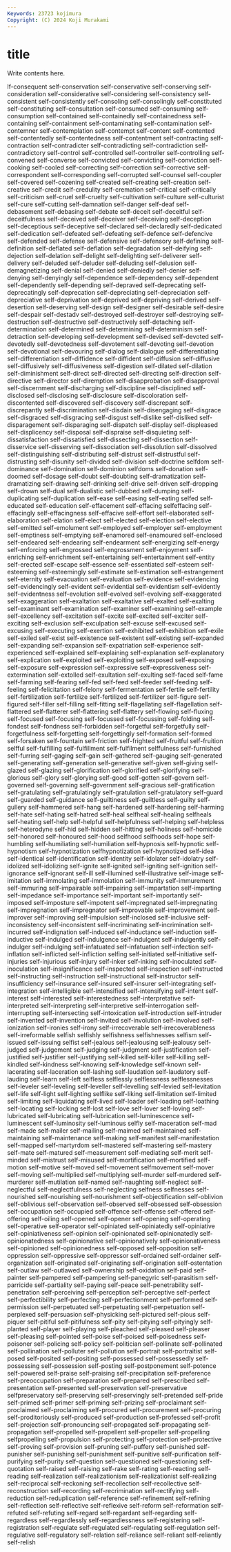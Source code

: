 ```yaml
---
Keywords: 23723 kojimura
Copyright: (C) 2024 Koji Murakami
---
```


# title

Write contents here.



lf-consequent self-conservation self-conservative self-conserving self-consideration self-considerative self-considering self-consistency self-consistent
self-consistently self-consoling self-consolingly self-constituted self-constituting self-consultation self-consumed self-consuming self-consumption self-contained
self-containedly self-containedness self-containing self-containment self-contaminating self-contamination self-contemner self-contemplation self-contempt self-content
self-contented self-contentedly self-contentedness self-contentment self-contracting self-contraction self-contradicter self-contradicting self-contradiction self-contradictory
self-control self-controlled self-controller self-controlling self-convened self-converse self-convicted self-convicting self-conviction self-cooking
self-cooled self-correcting self-correction self-corrective self-correspondent self-corresponding self-corrupted self-counsel self-coupler self-covered
self-cozening self-created self-creating self-creation self-creative self-credit self-credulity self-cremation self-critical self-critically
self-criticism self-cruel self-cruelty self-cultivation self-culture self-culturist self-cure self-cutting self-damnation self-danger
self-deaf self-debasement self-debasing self-debate self-deceit self-deceitful self-deceitfulness self-deceived self-deceiver self-deceiving
self-deception self-deceptious self-deceptive self-declared self-declaredly self-dedicated self-dedication self-defeated self-defeating self-defence
self-defencive self-defended self-defense self-defensive self-defensory self-defining self-definition self-deflated self-deflation self-degradation
self-deifying self-dejection self-delation self-delight self-delighting self-deliverer self-delivery self-deluded self-deluder self-deluding
self-delusion self-demagnetizing self-denial self-denied self-deniedly self-denier self-denying self-denyingly self-dependence self-dependency
self-dependent self-dependently self-depending self-depraved self-deprecating self-deprecatingly self-deprecation self-depreciating self-depreciation self-depreciative
self-deprivation self-deprived self-depriving self-derived self-desertion self-deserving self-design self-designer self-desirable self-desire
self-despair self-destadv self-destroyed self-destroyer self-destroying self-destruction self-destructive self-destructively self-detaching self-determination
self-determined self-determining self-determinism self-detraction self-developing self-development self-devised self-devoted self-devotedly self-devotedness
self-devotement self-devoting self-devotion self-devotional self-devouring self-dialog self-dialogue self-differentiating self-differentiation self-diffidence
self-diffident self-diffusion self-diffusive self-diffusively self-diffusiveness self-digestion self-dilated self-dilation self-diminishment self-direct
self-directed self-directing self-direction self-directive self-director self-diremption self-disapprobation self-disapproval self-discernment self-discharging
self-discipline self-disciplined self-disclosed self-disclosing self-disclosure self-discoloration self-discontented self-discovered self-discovery self-discrepant
self-discrepantly self-discrimination self-disdain self-disengaging self-disgrace self-disgraced self-disgracing self-disgust self-dislike self-disliked
self-disparagement self-disparaging self-dispatch self-display self-displeased self-displicency self-disposal self-dispraise self-disquieting self-dissatisfaction
self-dissatisfied self-dissecting self-dissection self-disservice self-disserving self-dissociation self-dissolution self-dissolved self-distinguishing self-distributing
self-distrust self-distrustful self-distrusting self-disunity self-divided self-division self-doctrine selfdom self-dominance self-domination
self-dominion selfdoms self-donation self-doomed self-dosage self-doubt self-doubting self-dramatization self-dramatizing self-drawing
self-drinking self-drive self-driven self-dropping self-drown self-dual self-dualistic self-dubbed self-dumping self-duplicating
self-duplication self-ease self-easing self-eating selfed self-educated self-education self-effacement self-effacing selfeffacing
self-effacingly self-effacingness self-effacive self-effort self-elaborated self-elaboration self-elation self-elect self-elected self-election
self-elective self-emitted self-emolument self-employed self-employer self-employment self-emptiness self-emptying self-enamored self-enamoured
self-enclosed self-endeared self-endearing self-endearment self-energizing self-energy self-enforcing self-engrossed self-engrossment self-enjoyment
self-enriching self-enrichment self-entertaining self-entertainment self-entity self-erected self-escape self-essence self-essentiated self-esteem
self-esteeming self-esteemingly self-estimate self-estimation self-estrangement self-eternity self-evacuation self-evaluation self-evidence self-evidencing
self-evidencingly self-evident self-evidential self-evidentism self-evidently self-evidentness self-evolution self-evolved self-evolving self-exaggerated
self-exaggeration self-exaltation self-exaltative self-exalted self-exalting self-examinant self-examination self-examiner self-examining self-example
self-excellency self-excitation self-excite self-excited self-exciter self-exciting self-exclusion self-exculpation self-excuse self-excused
self-excusing self-executing self-exertion self-exhibited self-exhibition self-exile self-exiled self-exist self-existence self-existent
self-existing self-expanded self-expanding self-expansion self-expatriation self-experience self-experienced self-explained self-explaining self-explanation
self-explanatory self-explication self-exploited self-exploiting self-exposed self-exposing self-exposure self-expression self-expressive self-expressiveness
self-extermination self-extolled self-exultation self-exulting self-faced self-fame self-farming self-fearing self-fed self-feed
self-feeder self-feeding self-feeling self-felicitation self-felony self-fermentation self-fertile self-fertility self-fertilization self-fertilize
self-fertilized self-fertilizer self-figure self-figured self-filler self-filling self-fitting self-flagellating self-flagellation self-flattered
self-flatterer self-flattering self-flattery self-flowing self-fluxing self-focused self-focusing self-focussed self-focussing self-folding
self-fondest self-fondness self-forbidden self-forgetful self-forgetfully self-forgetfulness self-forgetting self-forgettingly self-formation self-formed
self-forsaken self-fountain self-friction self-frighted self-fruitful self-fruition selfful self-fulfilling self-fulfillment self-fulfilment
selffulness self-furnished self-furring self-gaging self-gain self-gathered self-gauging self-generated self-generating self-generation
self-generative self-given self-giving self-glazed self-glazing self-glorification self-glorified self-glorifying self-glorious self-glory
self-glorying self-good self-gotten self-govern self-governed self-governing self-government self-gracious self-gratification self-gratulating
self-gratulatingly self-gratulation self-gratulatory self-guard self-guarded self-guidance self-guiltiness self-guiltless self-guilty self-gullery
self-hammered self-hang self-hardened self-hardening self-harming self-hate self-hating self-hatred self-heal selfheal
self-healing selfheals self-heating self-help self-helpful self-helpfulness self-helping self-helpless self-heterodyne self-hid
self-hidden self-hitting self-holiness self-homicide self-honored self-honoured self-hood selfhood selfhoods self-hope
self-humbling self-humiliating self-humiliation self-hypnosis self-hypnotic self-hypnotism self-hypnotization selfhypnotization self-hypnotized self-idea
self-identical self-identification self-identity self-idolater self-idolatry self-idolized self-idolizing self-ignite self-ignited self-igniting
self-ignition self-ignorance self-ignorant self-ill self-illumined self-illustrative self-image self-imitation self-immolating self-immolation
self-immunity self-immurement self-immuring self-impairable self-impairing self-impartation self-imparting self-impedance self-importance self-important
self-importantly self-imposed self-imposture self-impotent self-impregnated self-impregnating self-impregnation self-impregnator self-improvable self-improvement
self-improver self-improving self-impulsion self-inclosed self-inclusive self-inconsistency self-inconsistent self-incriminating self-incrimination self-incurred
self-indignation self-induced self-inductance self-induction self-inductive self-indulged self-indulgence self-indulgent self-indulgently self-indulger
self-indulging self-infatuated self-infatuation self-infection self-inflation self-inflicted self-infliction selfing self-initiated self-initiative
self-injuries self-injurious self-injury self-inker self-inking self-inoculated self-inoculation self-insignificance self-inspected self-inspection
self-instructed self-instructing self-instruction self-instructional self-instructor self-insufficiency self-insurance self-insured self-insurer self-integrating
self-integration self-intelligible self-intensified self-intensifying self-intent self-interest self-interested self-interestedness self-interpretative self-interpreted
self-interpreting self-interpretive self-interrogation self-interrupting self-intersecting self-intoxication self-introduction self-intruder self-invented self-invention
self-invited self-involution self-involved self-ionization self-ironies self-irony self-irrecoverable self-irrecoverableness self-irreformable selfish
selfishly selfishness selfishnesses selfism self-issued self-issuing selfist self-jealous self-jealousing self-jealousy
self-judged self-judgement self-judging self-judgment self-justification self-justified self-justifier self-justifying self-killed self-killer
self-killing self-kindled self-kindness self-knowing self-knowledge self-known self-lacerating self-laceration self-lashing self-laudation
self-laudatory self-lauding self-learn self-left selfless selflessly selflessness selflessnesses self-leveler self-leveling
self-leveller self-levelling self-levied self-levitation self-life self-light self-lighting selflike self-liking self-limitation
self-limited self-limiting self-liquidating self-lived self-loader self-loading self-loathing self-locating self-locking self-lost
self-love self-lover self-loving self-lubricated self-lubricating self-lubrication self-luminescence self-luminescent self-luminosity self-luminous
selfly self-maceration self-mad self-made self-mailer self-mailing self-maimed self-maintained self-maintaining self-maintenance
self-making self-manifest self-manifestation self-mapped self-martyrdom self-mastered self-mastering self-mastery self-mate self-matured
self-measurement self-mediating self-merit self-minded self-mistrust self-misused self-mortification self-mortified self-motion self-motive
self-moved self-movement selfmovement self-mover self-moving self-multiplied self-multiplying self-murder self-murdered self-murderer
self-mutilation self-named self-naughting self-neglect self-neglectful self-neglectfulness self-neglecting selfness selfnesses self-nourished
self-nourishing self-nourishment self-objectification self-oblivion self-oblivious self-observation self-observed self-obsessed self-obsession self-occupation
self-occupied self-offence self-offense self-offered self-offering self-oiling self-opened self-opener self-opening self-operating
self-operative self-operator self-opiniated self-opiniatedly self-opiniative self-opiniativeness self-opinion self-opinionated self-opinionatedly self-opinionatedness
self-opinionative self-opinionatively self-opinionativeness self-opinioned self-opinionedness self-opposed self-opposition self-oppression self-oppressive self-oppressor
self-ordained self-ordainer self-organization self-originated self-originating self-origination self-ostentation self-outlaw self-outlawed self-ownership
self-oxidation self-paid self-painter self-pampered self-pampering self-panegyric self-parasitism self-parricide self-partiality self-paying
self-peace self-penetrability self-penetration self-perceiving self-perception self-perceptive self-perfect self-perfectibility self-perfecting self-perfectionment
self-performed self-permission self-perpetuated self-perpetuating self-perpetuation self-perplexed self-persuasion self-physicking self-pictured self-pious
self-piquer self-pitiful self-pitifulness self-pity self-pitying self-pityingly self-planted self-player self-playing self-pleached
self-pleased self-pleaser self-pleasing self-pointed self-poise self-poised self-poisedness self-poisoner self-policing self-policy
self-politician self-pollinate self-pollinated self-pollination self-polluter self-pollution self-portrait self-portraitist self-posed self-posited
self-positing self-possessed self-possessedly self-possessing self-possession self-posting self-postponement self-potence self-powered self-praise
self-praising self-precipitation self-preference self-preoccupation self-preparation self-prepared self-prescribed self-presentation self-presented self-preservation
self-preservative selfpreservatory self-preserving self-preservingly self-pretended self-pride self-primed self-primer self-priming self-prizing
self-proclaimant self-proclaimed self-proclaiming self-procured self-procurement self-procuring self-proditoriously self-produced self-production self-professed
self-profit self-projection self-pronouncing self-propagated self-propagating self-propagation self-propelled self-propellent self-propeller self-propelling
selfpropelling self-propulsion self-protecting self-protection self-protective self-proving self-provision self-pruning self-puffery self-punished
self-punisher self-punishing self-punishment self-punitive self-purification self-purifying self-purity self-question self-questioned self-questioning
self-quotation self-raised self-raising self-rake self-rating self-reacting self-reading self-realization self-realizationism self-realizationist
self-realizing self-reciprocal self-reckoning self-recollection self-recollective self-reconstruction self-recording self-recrimination self-rectifying self-reduction
self-reduplication self-reference self-refinement self-refining self-reflection self-reflective self-reflexive self-reform self-reformation self-refuted
self-refuting self-regard self-regardant self-regarding self-regardless self-regardlessly self-regardlessness self-registering self-registration self-regulate
self-regulated self-regulating self-regulation self-regulative self-regulatory self-relation self-reliance self-reliant self-reliantly self-relish
